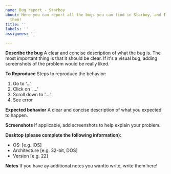 ```yaml
---
name: Bug report - Starboy
about: Here you can report all the bugs you can find in Starboy, and I'll try to fix
  them!
title: ''
labels: ''
assignees: ''

---
```


**Describe the bug**
A clear and concise description of what the bug is. The most important thing is that it should be clear. If it's a visual bug, adding screenshots of the problem would be really liked.

**To Reproduce**
Steps to reproduce the behavior:
1. Go to '...'
2. Click on '....'
3. Scroll down to '....'
4. See error

**Expected behavior**
A clear and concise description of what you expected to happen.

**Screenshots**
If applicable, add screenshots to help explain your problem.

**Desktop (please complete the following information):**
 - OS: [e.g. iOS]
 - Architecture [e.g. 32-bit, DOS]
 - Version [e.g. 22]

**Notes**
If you have ay additional notes you wantto write, write them here!
